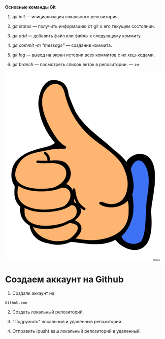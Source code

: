 **Основные команды Git**

1. *git init* — инициализация локального репозитория.

2. *git status* — получить информацию от git о его текущем состоянии.

3. *git add* — добавить файл или файлы к следующему коммиту.

4. *git commit -m "message"* — создание коммита.

5. *git log* — вывод на экран истории всех коммитов с их хеш-кодами.

6. *git branch* — посмотреть список веток в репозитории. — »»

![Спасибо за урок](cool.png)

# Создаем аккаунт на Github

1. Создали аккаунт на
```
Github.com
```
2. Создать локальный репозиторий.

3. "Подружить" локальный и удаленный репозиторий.

4. Отправить (push) ваш локальный репозиторий в удаленный.